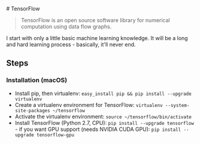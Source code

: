 # TensorFlow

> TensorFlow is an open source software library for numerical computation using data flow graphs.

I start with only a little basic machine learning knowledge. It will be a long and hard learning process - basically, it'll never end.

## Steps

### Installation (macOS)

- Install pip, then virtualenv: `easy_install pip && pip install --upgrade virtualenv`
- Create a virtualenv environment for TensorFlow: `virtualenv --system-site-packages ~/tensorflow`
- Activate the virtualenv environment: `source ~/tensorflow/bin/activate`
- Install TensorFlow (Python 2.7, CPU): `pip install --upgrade tensorflow` - if you want GPU support (needs NVIDIA CUDA GPU): `pip install --upgrade tensorflow-gpu`
